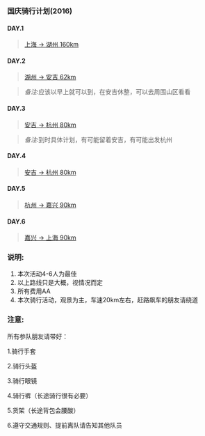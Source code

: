 ### 国庆骑行计划(2016)

#### DAY.1
>[上海 -> 湖州 160km](www.baidu.com)

#### DAY.2
>[湖州 -> 安吉 62km][2]

>_备注_:应该以早上就可以到，在安吉休整，可以去周围山区看看

#### DAY.3
>[安吉 -> 杭州 80km][3]

 >_备注_:到时具体计划，有可能留着安吉，有可能出发杭州

#### DAY.4
 >[安吉 -> 杭州 80km][4]

#### DAY.5
 >[杭州 -> 嘉兴 90km][5]

#### DAY.6
 >[嘉兴 -> 上海 90km][6]

### 说明:
1.  本次活动4-6人为最佳
2.  以上路线只是大概，视情况而定
3.  所有费用AA
4.  本次骑行活动，观景为主，车速20km左右，赶路飙车的朋友请绕道

### 注意:
所有参队朋友请带好：

1.骑行手套

2.骑行头盔

3.骑行眼镜

4.骑行裤（长途骑行很有必要）

5.货架（长途背包会腰酸）

6.遵守交通规则、提前离队请告知其他队员


[1]: (http://www.google.cn/maps/dir/%E4%B8%8A%E6%B5%B7%E5%B8%82/%E6%B5%99%E6%B1%9F%E7%9C%81%E6%B9%96%E5%B7%9E%E5%B8%82/@31.0613485,120.2184217,9z/data=!3m1!4b1!4m14!4m13!1m5!1m1!1s0x35b27040b1f53c33:0x295129423c364a1!2m2!1d121.473701!2d31.230416!1m5!1m1!1s0x344b4b68f92db705:0x34467013b412f4f0!2m2!1d120.086823!2d30.894348!3e2)

[2]: (http://www.google.cn/maps/dir/%E6%B5%99%E6%B1%9F%E7%9C%81%E6%B9%96%E5%B7%9E%E5%B8%82/%E6%B5%99%E6%B1%9F%E7%9C%81%E6%B9%96%E5%B7%9E%E5%B8%82%E5%AE%89%E5%90%89%E5%8E%BF/@30.7671996,119.7405482,11z/data=!3m1!4b1!4m14!4m13!1m5!1m1!1s0x344b4b68f92db705:0x34467013b412f4f0!2m2!1d120.086823!2d30.894348!1m5!1m1!1s0x344b237c9cbf02c1:0x43253d6668b0f907!2m2!1d119.680353!2d30.638675!3e2)

[3]: (http://www.google.cn/maps/dir/%E6%B5%99%E6%B1%9F%E7%9C%81%E6%B9%96%E5%B7%9E%E5%B8%82%E5%AE%89%E5%90%89%E5%8E%BF/%E6%B5%99%E6%B1%9F%E7%9C%81%E6%9D%AD%E5%B7%9E%E5%B8%82/@30.4562782,119.7683686,11z/data=!3m1!4b1!4m14!4m13!1m5!1m1!1s0x344b237c9cbf02c1:0x43253d6668b0f907!2m2!1d119.680353!2d30.638675!1m5!1m1!1s0x344bb629439aaa99:0xa7bfd183824de83a!2m2!1d120.15507!2d30.274085!3e2)

[4]: (http://www.google.cn/maps/dir/%E6%B5%99%E6%B1%9F%E7%9C%81%E6%B9%96%E5%B7%9E%E5%B8%82%E5%AE%89%E5%90%89%E5%8E%BF/%E6%B5%99%E6%B1%9F%E7%9C%81%E6%9D%AD%E5%B7%9E%E5%B8%82/@30.4562782,119.7683686,11z/data=!3m1!4b1!4m14!4m13!1m5!1m1!1s0x344b237c9cbf02c1:0x43253d6668b0f907!2m2!1d119.680353!2d30.638675!1m5!1m1!1s0x344bb629439aaa99:0xa7bfd183824de83a!2m2!1d120.15507!2d30.274085!3e2)

[5]: (http://www.google.cn/maps/dir/%E6%B5%99%E6%B1%9F%E7%9C%81%E6%9D%AD%E5%B7%9E%E5%B8%82/%E6%B5%99%E6%B1%9F%E7%9C%81%E5%98%89%E5%85%B4%E5%B8%82/@30.5130741,120.1716879,10z/data=!3m1!4b1!4m14!4m13!1m5!1m1!1s0x344bb629439aaa99:0xa7bfd183824de83a!2m2!1d120.15507!2d30.274085!1m5!1m1!1s0x35b32508c20d9ca1:0x4e17bcf1a95ead9c!2m2!1d120.758543!2d30.753924!3e2)

[6]: (http://www.google.cn/maps/dir/%E6%B5%99%E6%B1%9F%E7%9C%81%E5%98%89%E5%85%B4%E5%B8%82/%E4%B8%8A%E6%B5%B7%E5%B8%82Shanghai+Shi/@30.989557,120.833902,10z/data=!3m1!4b1!4m14!4m13!1m5!1m1!1s0x35b32508c20d9ca1:0x4e17bcf1a95ead9c!2m2!1d120.758543!2d30.753924!1m5!1m1!1s0x35b27040b1f53c33:0x295129423c364a1!2m2!1d121.473701!2d31.230416!3e2)
